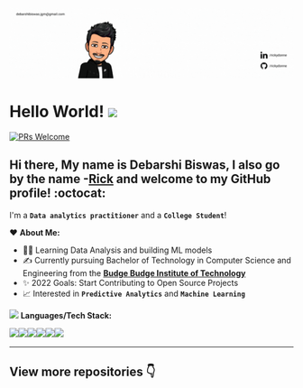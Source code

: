 <p  align="center"><img src = "IMG/intro.gif"></p>

# Hello World! <img src="https://raw.githubusercontent.com/syedareehaquasar/syedareehaquasar/master/gifs/Hi.gif" width="30px"></h2>

[![PRs Welcome](https://img.shields.io/badge/PRs-welcome-971901.svg?style=flat&logo=github)](https://github.com/RickyDonne)

## Hi there, My name is Debarshi Biswas, I also go by the name -[**Rick**](https://www.linkedin.com/in/rickydonne/) and welcome to my GitHub profile! :octocat:

I'm a **`Data analytics practitioner`** and a **`College Student`**!

❤️ **About Me:**

* 👩‍🎓 Learning Data Analysis and building ML models 
* ✍️ Currently pursuing Bachelor of Technology in Computer Science and Engineering from the [**Budge Budge Institute of Technology**](https://www.bbit.edu.in/)
* ✨ 2022 Goals: Start Contributing to Open Source Projects
* 📈 Interested in **`Predictive Analytics`** and **`Machine Learning`**


<img src="https://media.giphy.com/media/WUlplcMpOCEmTGBtBW/giphy.gif" width="30"> **Languages/Tech Stack:** 

<img src="https://img.shields.io/badge/Python-3776AB?style=for-the-badge&logo=python&logoColor=white"><img src="https://img.shields.io/badge/SQLite-07405E?style=for-the-badge&logo=sqlite&logoColor=white"><img src="https://img.shields.io/badge/Jupyter-F37626.svg?&style=for-the-badge&logo=Jupyter&logoColor=white"><img src="https://img.shields.io/badge/Markdown-000000?style=for-the-badge&logo=markdown&logoColor=white"><img src="https://img.shields.io/badge/tableau-F2C811?style=for-the-badge&logo=tableau&logoColor=white"><img src="https://img.shields.io/badge/ibm%20cognos-000000?style=for-the-badge&logo=ibm&logoColor=white">



---

## View more repositories 👇
